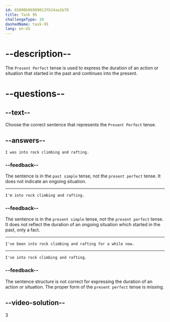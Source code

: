 ```yaml
---
id: 65800b96989013fb24aa1b70
title: Task 95
challengeType: 19
dashedName: task-95
lang: en-US
---
```


# --description--

The `Present Perfect` tense is used to express the duration of an action or situation that started in the past and continues into the present.

# --questions--

## --text--

Choose the correct sentence that represents the `Present Perfect` tense.

## --answers--

`I was into rock climbing and rafting.`

### --feedback--

The sentence is in the `past simple` tense, not the `present perfect` tense. It does not indicate an ongoing situation.

---

`I'm into rock climbing and rafting.`

### --feedback--

The sentence is in the `present simple` tense, not the `present perfect` tense. It does not reflect the duration of an ongoing situation which started in the past, only a fact.

---

`I've been into rock climbing and rafting for a while now.`

---

`I've into rock climbing and rafting.`

### --feedback--

The sentence structure is not correct for expressing the duration of an action or situation. The proper form of the `present perfect` tense is missing.

## --video-solution--

3
